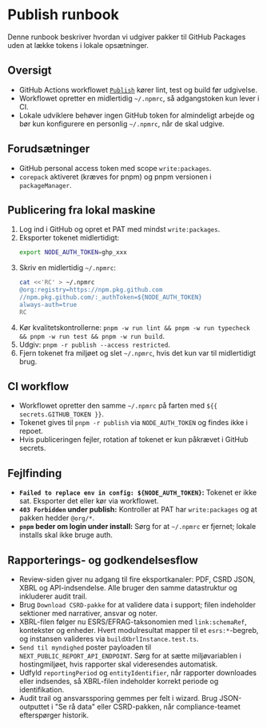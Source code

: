 # Publish runbook

Denne runbook beskriver hvordan vi udgiver pakker til GitHub Packages uden at lække tokens i lokale opsætninger.

## Oversigt

- GitHub Actions workflowet [`Publish`](../../.github/workflows/publish.yml) kører lint, test og build før udgivelse.
- Workflowet opretter en midlertidig `~/.npmrc`, så adgangstoken kun lever i CI.
- Lokale udviklere behøver ingen GitHub token for almindeligt arbejde og bør kun konfigurere en personlig `~/.npmrc`, når de skal udgive.

## Forudsætninger

- GitHub personal access token med scope `write:packages`.
- `corepack` aktiveret (kræves for pnpm) og pnpm versionen i `packageManager`.

## Publicering fra lokal maskine

1. Log ind i GitHub og opret et PAT med mindst `write:packages`.
2. Eksporter tokenet midlertidigt:
   ```bash
   export NODE_AUTH_TOKEN=ghp_xxx
   ```
3. Skriv en midlertidig `~/.npmrc`:
   ```bash
   cat <<'RC' > ~/.npmrc
   @org:registry=https://npm.pkg.github.com
   //npm.pkg.github.com/:_authToken=${NODE_AUTH_TOKEN}
   always-auth=true
   RC
   ```
4. Kør kvalitetskontrollerne: `pnpm -w run lint && pnpm -w run typecheck && pnpm -w run test && pnpm -w run build`.
5. Udgiv: `pnpm -r publish --access restricted`.
6. Fjern tokenet fra miljøet og slet `~/.npmrc`, hvis det kun var til midlertidigt brug.

## CI workflow

- Workflowet opretter den samme `~/.npmrc` på farten med `${{ secrets.GITHUB_TOKEN }}`.
- Tokenet gives til `pnpm -r publish` via `NODE_AUTH_TOKEN` og findes ikke i repoet.
- Hvis publiceringen fejler, rotation af tokenet er kun påkrævet i GitHub secrets.

## Fejlfinding

- **`Failed to replace env in config: ${NODE_AUTH_TOKEN}`:** Tokenet er ikke sat. Eksporter det eller kør via workflowet.
- **`403 Forbidden` under publish:** Kontroller at PAT har `write:packages` og at pakken hedder `@org/*`.
- **`pnpm` beder om login under install:** Sørg for at `~/.npmrc` er fjernet; lokale installs skal ikke bruge auth.

## Rapporterings- og godkendelsesflow

- Review-siden giver nu adgang til fire eksportkanaler: PDF, CSRD JSON, XBRL og API-indsendelse. Alle bruger den samme datastruktur og inkluderer audit trail.
- Brug `Download CSRD-pakke` for at validere data i support; filen indeholder sektioner med narrativer, ansvar og noter.
- XBRL-filen følger nu ESRS/EFRAG-taksonomien med `link:schemaRef`, kontekster og enheder. Hvert modulresultat mapper til et `esrs:*`-begreb, og instansen valideres via `buildXbrlInstance.test.ts`.
- `Send til myndighed` poster payloaden til `NEXT_PUBLIC_REPORT_API_ENDPOINT`. Sørg for at sætte miljøvariablen i hostingmiljøet, hvis rapporter skal videresendes automatisk.
- Udfyld `reportingPeriod` og `entityIdentifier`, når rapporter downloades eller indsendes, så XBRL-filen indeholder korrekt periode og identifikation.
- Audit trail og ansvarssporing gemmes per felt i wizard. Brug JSON-outputtet i "Se rå data" eller CSRD-pakken, når compliance-teamet efterspørger historik.
